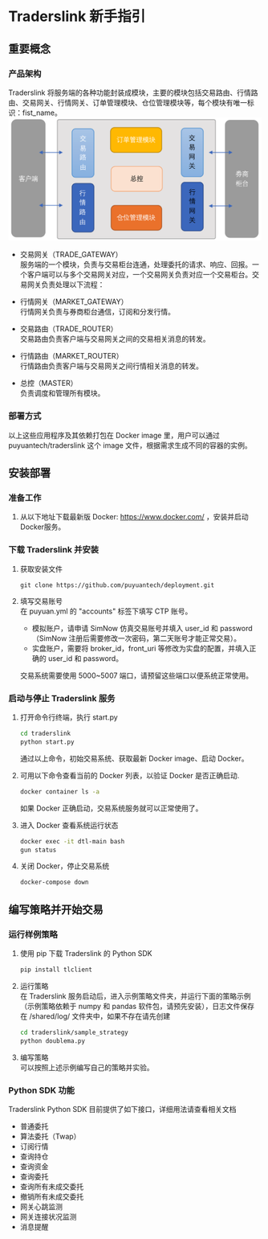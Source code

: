 # Traderslink 新手指引

## 重要概念

### 产品架构	
Traderslink 将服务端的各种功能封装成模块，主要的模块包括交易路由、行情路由、交易网关、行情网关、订单管理模块、仓位管理模块等，每个模块有唯一标识：fist_name。  
![Infrastructure](resource/infrastructure.png)

* 交易网关（TRADE_GATEWAY）  
服务端的一个模块，负责与交易柜台连通，处理委托的请求、响应、回报。一个客户端可以与多个交易网关对应，一个交易网关负责对应一个交易柜台。交易网关负责处理以下流程：
		
* 行情网关（MARKET_GATEWAY）  
行情网关负责与券商柜台通信，订阅和分发行情。
		
* 交易路由（TRADE_ROUTER）  
交易路由负责客户端与交易网关之间的交易相关消息的转发。
	
* 行情路由（MARKET_ROUTER）  
行情路由负责客户端与交易网关之间行情相关消息的转发。

* 总控（MASTER）  
负责调度和管理所有模块。

### 部署方式
以上这些应用程序及其依赖打包在 Docker image 里，用户可以通过 puyuantech/traderslink 这个 image 文件，根据需求生成不同的容器的实例。

## 安装部署

### 准备工作
1. 从以下地址下载最新版 Docker: https://www.docker.com/ ，安装并启动Docker服务。

### 下载 Traderslink 并安装

1. 获取安装文件
    ```
    git clone https://github.com/puyuantech/deployment.git
    ```
2. 填写交易账号  
    在 puyuan.yml 的 "accounts" 标签下填写 CTP 账号。
    - 模拟账户，请申请 SimNow 仿真交易账号并填入 user_id 和 password（SimNow 注册后需要修改一次密码，第二天账号才能正常交易）。
    - 实盘账户，需要将 broker_id，front_uri 等修改为实盘的配置，并填入正确的 user_id 和 password。

    交易系统需要使用 5000~5007 端口，请预留这些端口以便系统正常使用。

### 启动与停止 Traderslink 服务

1. 打开命令行终端，执行 start.py
    ```bash
    cd traderslink
    python start.py
    ```
    通过以上命令，初始交易系统、获取最新 Docker image、启动 Docker。

2. 可用以下命令查看当前的 Docker 列表，以验证 Docker 是否正确启动.
    ```bash
    docker container ls -a
    ```
    如果 Docker 正确启动，交易系统服务就可以正常使用了。

3. 进入 Docker 查看系统运行状态
    ```bash
    docker exec -it dtl-main bash
    gun status
    ```
    
4. 关闭 Docker，停止交易系统
    ```bash
    docker-compose down
    ```

## 编写策略并开始交易
### 运行样例策略
1. 使用 pip 下载 Traderslink 的 Python SDK
    ```bash
    pip install tlclient
    ```
2. 运行策略  
在 Traderslink 服务启动后，进入示例策略文件夹，并运行下面的策略示例（示例策略依赖于 numpy 和 pandas 软件包，请预先安装），日志文件保存在 /shared/log/ 文件夹中，如果不存在请先创建
    ```bash
    cd traderslink/sample_strategy
    python doublema.py
    ```
3. 编写策略  
可以按照上述示例编写自己的策略并实验。

### Python SDK 功能
Traderslink Python SDK 目前提供了如下接口，详细用法请查看相关文档
* 普通委托
* 算法委托（Twap）
* 订阅行情
* 查询持仓
* 查询资金
* 查询委托
* 查询所有未成交委托
* 撤销所有未成交委托
* 网关心跳监测
* 网关连接状况监测
* 消息提醒



